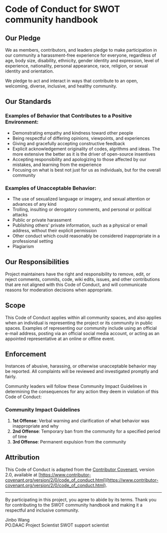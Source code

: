 # Code of Conduct for SWOT community handbook

## Our Pledge

We as members, contributors, and leaders pledge to make participation in our community a harassment-free experience for everyone, regardless of age, body size, disability, ethnicity, gender identity and expression, level of experience, nationality, personal appearance, race, religion, or sexual identity and orientation.

We pledge to act and interact in ways that contribute to an open, welcoming, diverse, inclusive, and healthy community.

## Our Standards

### Examples of Behavior that Contributes to a Positive Environment:

- Demonstrating empathy and kindness toward other people
- Being respectful of differing opinions, viewpoints, and experiences
- Giving and gracefully accepting constructive feedback
- Explicit acknowledgement originality of codes, algrithms and ideas. The more extensive the better as it is the driver of open-source insentives
- Accepting responsibility and apologizing to those affected by our mistakes, and learning from the experience
- Focusing on what is best not just for us as individuals, but for the overall community

### Examples of Unacceptable Behavior:

- The use of sexualized language or imagery, and sexual attention or advances of any kind
- Trolling, insulting or derogatory comments, and personal or political attacks
- Public or private harassment
- Publishing others' private information, such as a physical or email address, without their explicit permission
- Other conduct which could reasonably be considered inappropriate in a professional setting
- Plagiarism 

## Our Responsibilities

Project maintainers have the right and responsibility to remove, edit, or reject comments, commits, code, wiki edits, issues, and other contributions that are not aligned with this Code of Conduct, and will communicate reasons for moderation decisions when appropriate.

## Scope

This Code of Conduct applies within all community spaces, and also applies when an individual is representing the project or its community in public spaces. Examples of representing our community include using an official e-mail address, posting via an official social media account, or acting as an appointed representative at an online or offline event.

## Enforcement

Instances of abusive, harassing, or otherwise unacceptable behavior may be reported. All complaints will be reviewed and investigated promptly and fairly.

Community leaders will follow these Community Impact Guidelines in determining the consequences for any action they deem in violation of this Code of Conduct:

### Community Impact Guidelines

1. **1st Offense**: Verbal warning and clarification of what behavior was inappropriate and why
2. **2nd Offense**: Temporary ban from the community for a specified period of time
3. **3rd Offense**: Permanent expulsion from the community

## Attribution

This Code of Conduct is adapted from the [Contributor Covenant](https://www.contributor-covenant.org/), version 2.0, available at [https://www.contributor-covenant.org/version/2/0/code_of_conduct.html](https://www.contributor-covenant.org/version/2/0/code_of_conduct.html).

---

By participating in this project, you agree to abide by its terms. Thank you for contributing to the SWOT community handbook and making it a respectful and inclusive community.

Jinbo Wang   
PO.DAAC Project Scientist
SWOT support scientist
